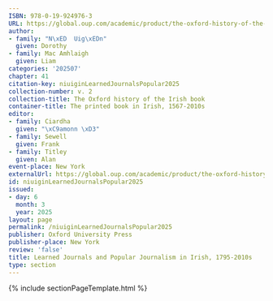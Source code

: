 ```yaml
---
ISBN: 978-0-19-924976-3
URL: https://global.oup.com/academic/product/the-oxford-history-of-the-irish-book-volume-ii-9780199249763?cc=ge&lang=3n#
author:
- family: "N\xED  Uig\xEDn"
  given: Dorothy
- family: Mac Amhlaigh
  given: Liam
categories: '202507'
chapter: 41
citation-key: niuiginLearnedJournalsPopular2025
collection-number: v. 2
collection-title: The Oxford history of the Irish book
container-title: The printed book in Irish, 1567-2010s
editor:
- family: Ciardha
  given: "\xC9amonn \xD3"
- family: Sewell
  given: Frank
- family: Titley
  given: Alan
event-place: New York
externalUrl: https://global.oup.com/academic/product/the-oxford-history-of-the-irish-book-volume-ii-9780199249763?cc=ge&lang=3n#
id: niuiginLearnedJournalsPopular2025
issued:
- day: 6
  month: 3
  year: 2025
layout: page
permalink: /niuiginLearnedJournalsPopular2025
publisher: Oxford University Press
publisher-place: New York
review: 'false'
title: Learned Journals and Popular Journalism in Irish, 1795-2010s
type: section
---
```

{% include sectionPageTemplate.html %}
